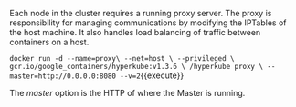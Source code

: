 Each node in the cluster requires a running proxy server. The proxy is responsibility for managing communications by modifying the IPTables of the host machine. It also handles load balancing of traffic between containers on a host.

`
docker run -d --name=proxy\
    --net=host \
    --privileged \
    gcr.io/google_containers/hyperkube:v1.3.6 \
    /hyperkube proxy \
    --master=http://0.0.0.0:8080 --v=2
`{{execute}}

The _master_ option is the HTTP of where the Master is running.
